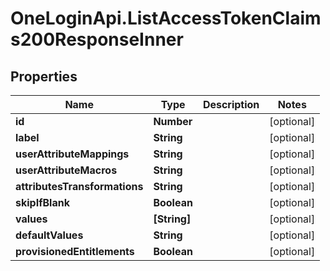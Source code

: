 # OneLoginApi.ListAccessTokenClaims200ResponseInner

## Properties

Name | Type | Description | Notes
------------ | ------------- | ------------- | -------------
**id** | **Number** |  | [optional] 
**label** | **String** |  | [optional] 
**userAttributeMappings** | **String** |  | [optional] 
**userAttributeMacros** | **String** |  | [optional] 
**attributesTransformations** | **String** |  | [optional] 
**skipIfBlank** | **Boolean** |  | [optional] 
**values** | **[String]** |  | [optional] 
**defaultValues** | **String** |  | [optional] 
**provisionedEntitlements** | **Boolean** |  | [optional] 


